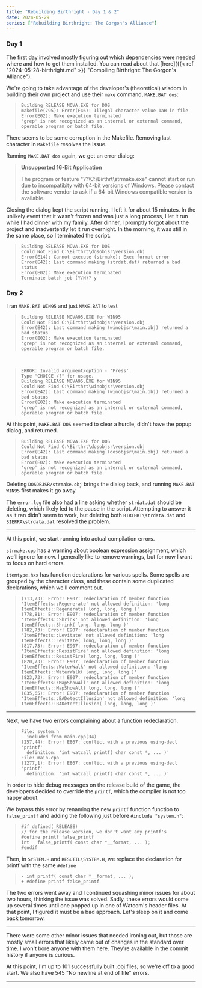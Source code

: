 ```yaml
---
title: "Rebuilding Birthright - Day 1 & 2"
date: 2024-05-29
series: ["Rebuilding Birthright: The Gorgon's Alliance"]
---
```



### Day 1

The first day involved mostly figuring out which dependencies were needed where and how to get them installed. You can read about that [here]({{< ref "2024-05-28-birthright.md" >}} "Compiling Birthright: The Gorgon's Alliance").

We're going to take advantage of the developer's (theoretical) wisdom in building their own project and use their `make` command, `MAKE.BAT dos`:

>     Building RELEASE NOVA.EXE for DOS
>     makefile(795): Error(F46): Illegal character value 1aH in file
>     Error(E02): Make execution terminated
>     'grep' is not recognized as an internal or external command, operable program or batch file.

There seems to be some corruption in the Makefile. Removing last character in `Makefile` resolves the issue.

Running `MAKE.BAT dos` again, we get an error dialog:

> **Unsupported 16-Bit Application**
> 
> The program or feature "\??\C:\Birthrt\strmake.exe" cannot start or run due to incompatibity with 64-bit versions of Windows. Please contact the software vendor to ask if a 64-bit Windows compatible version is available.

Closing the dialog kept the script running. I left it for about 15 minutes. In the unlikely event that it wasn't frozen and was just a long process, I let it run while I had dinner with my family. After dinner, I promptly forgot about the project and inadvertently let it run overnight. In the morning, it was still in the same place, so I terminated the script.

>     Building RELEASE NOVA.EXE for DOS
>     Could Not Find C:\Birthrt\dosobjsr\version.obj
>     Error(E14): Cannot execute (strmake): Exec format error
>     Error(E42): Last command making (strdat.dat) returned a bad status
>     Error(E02): Make execution terminated
>     Terminate batch job (Y/N)? y

### Day 2

I ran `MAKE.BAT WIN95` and just `MAKE.BAT` to test

>     Building RELEASE NOVA95.EXE for WIN95
>     Could Not Find C:\Birthrt\winobjsr\version.obj
>     Error(E42): Last command making (winobjsr\main.obj) returned a bad status
>     Error(E02): Make execution terminated
>     'grep' is not recognized as an internal or external command, operable program or batch file.

<br>

>     ERROR: Invalid argument/option - 'Press'.
>     Type "CHOICE /?" for usage.
>     Building RELEASE NOVA95.EXE for WIN95
>     Could Not Find C:\Birthrt\winobjsr\version.obj
>     Error(E42): Last command making (winobjsr\main.obj) returned a bad status
>     Error(E02): Make execution terminated
>     'grep' is not recognized as an internal or external command, operable program or batch file.

At this point, `MAKE.BAT DOS` seemed to clear a hurdle, didn't have the popup dialog, and returned.

>     Building RELEASE NOVA.EXE for DOS
>     Could Not Find C:\Birthrt\dosobjsr\version.obj
>     Error(E42): Last command making (dosobjsr\main.obj) returned a bad status
>     Error(E02): Make execution terminated
>     'grep' is not recognized as an internal or external command, operable program or batch file.

Deleting `DOSOBJSR/strmake.obj` brings the dialog back, and running `MAKE.BAT WIN95` first makes it go away.

The `error.log` file also had a line asking whether `strdat.dat` should be deleting, which likely led to the pause in the script. Attempting to answer it as it ran didn't seem to work, but deleting both `BIRTHRT\strdata.dat` and `SIERRA\strdata.dat` resolved the problem.

---

At this point, we start running into actual compilation errors.

`strmake.cpp` has a warning about boolean expression assignment, which we'll ignore for now. I generally like to remove warnings, but for now I want to focus on hard errors.

`itemtype.hxx` has function declarations for various spells. Some spells are grouped by the character class, and these contain some duplicated declarations, which we'll comment out.

>     (713,73): Error! E907: redeclaration of member function 'ItemEffects::Regenerate' not allowed definition: 'long ItemEffects::Regenerate( long, long, long )'
>     (778,81): Error! E907: redeclaration of member function 'ItemEffects::Shrink' not allowed definition: 'long ItemEffects::Shrink( long, long, long )'
>     (782,73): Error! E907: redeclaration of member function 'ItemEffects::Levitate' not allowed definition: 'long ItemEffects::Levitate( long, long, long )'
>     (817,73): Error! E907: redeclaration of member function 'ItemEffects::ResistFire' not allowed definition: 'long ItemEffects::ResistFire( long, long, long )'
>     (820,73): Error! E907: redeclaration of member function 'ItemEffects::WaterWalk' not allowed definition: 'long ItemEffects::WaterWalk( long, long, long )'
>     (823,73): Error! E907: redeclaration of member function 'ItemEffects::MapShowAll' not allowed definition: 'long ItemEffects::MapShowAll( long, long, long )'
>     (835,65): Error! E907: redeclaration of member function 'ItemEffects::BADetectIllusion' not allowed definition: 'long ItemEffects::BADetectIllusion( long, long, long )'

---

Next, we have two errors complaining about a function redeclaration.

>     File: system.h
>       included from main.cpp(34)
>     (257,44): Error! E867: conflict with a previous using-decl 'printf'
>       definition: 'int watcall printf( char const *, ... )'
>     File: main.cpp
>     (1277,1): Error! E867: conflict with a previous using-decl 'printf'
>       definition: 'int watcall printf( char const *, ... )'

In order to hide debug messages on the release build of the game, the developers decided to override the `printf`, which the compiler is not too happy about.

We bypass this error by renaming the new `printf` function function to `false_printf` and adding the following just before `#include "system.h"`:

>     #if defined(_RELEASE)
>     // for the release version, we don't want any printf's
>     #define printf false_printf
>     int	false_printf( const char *__format, ... );
>     #endif

Then, in `SYSTEM.H` and `RESUTIL\SYSTEM.H`, we replace the declaration for printf with the same `#define`

>     - int	printf( const char *__format, ... );
>     + #define printf false_printf

The two errors went away and I continued squashing minor issues for about two hours, thinking the issue was solved. Sadly, these errors would come up several times until one popped up in one of Watcom's header files. At that point, I figured it must be a bad approach. Let's sleep on it and come back tomorrow.

---

There were some other minor issues that needed ironing out, but those are mostly small errors that likely came out of changes in the standard over time. I won't bore anyone with them here. They're available in the commit history if anyone is curious.

At this point, I'm up to 101 successfully built .obj files, so we're off to a good start. We also have 545 "No newline at end of file" errors.


---